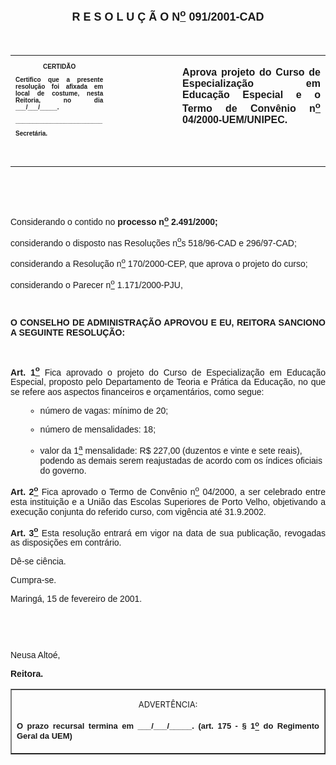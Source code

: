 <BODY>

<B><FONT FACE="Arial" SIZE=4><P ALIGN="CENTER"><A NAME="_Toc445798786"></P>
<P ALIGN="CENTER">R E S O L U &Ccedil; &Atilde; O  N<U><SUP>o</U></SUP>  091/2001-CAD</P>
</B></FONT><FONT FACE="Arial"><P ALIGN="JUSTIFY"></P>
<P ALIGN="JUSTIFY">&nbsp;</P></FONT>
<TABLE CELLSPACING=0 BORDER=0 CELLPADDING=7 WIDTH=604>
<TR><TD WIDTH="31%" VALIGN="TOP">
<B><FONT FACE="Arial" SIZE=1><P ALIGN="CENTER">CERTID&Atilde;O</P>
<P ALIGN="JUSTIFY">   Certifico que a presente resolu&ccedil;&atilde;o foi afixada em local de costume, nesta Reitoria, no dia ___/___/_____.</P>
<P ALIGN="JUSTIFY"></P>
<P ALIGN="JUSTIFY">_________________________</P>
<P ALIGN="JUSTIFY">Secret&aacute;ria.</P>

<P ALIGN="JUSTIFY">&nbsp;</B></FONT></TD>
<TD WIDTH="22%" VALIGN="TOP">&nbsp;</TD>
<TD WIDTH="47%" VALIGN="TOP">
<B><FONT FACE="Arial"><P ALIGN="JUSTIFY">Aprova projeto do Curso de Especializa&ccedil;&atilde;o em Educa&ccedil;&atilde;o Especial e o Termo de Conv&ecirc;nio n<U><SUP>o</U></SUP> 04/2000-UEM/UNIPEC.</B></FONT></TD>
</TR>
</TABLE>

<FONT FACE="Arial"><P ALIGN="JUSTIFY"></P>
<P ALIGN="JUSTIFY">&nbsp;</P>
<P ALIGN="JUSTIFY">&nbsp;</P>
<P ALIGN="JUSTIFY">Considerando o contido no <B>processo n<U><SUP>o</U></SUP> 2.491/2000;</P>
</B><P ALIGN="JUSTIFY">considerando o disposto nas Resolu&ccedil;&otilde;es n<U><SUP>o</U></SUP>s 518/96-CAD e 296/97-CAD;</P>
<P ALIGN="JUSTIFY">considerando a Resolu&ccedil;&atilde;o n<U><SUP>o</U></SUP> 170/2000-CEP, que aprova o projeto do curso;</P>
<P ALIGN="JUSTIFY">considerando o Parecer n<U><SUP>o</U></SUP> 1.171/2000-PJU,</P>
<P ALIGN="JUSTIFY"></P>
<P ALIGN="JUSTIFY">&nbsp;</P>
<B><P ALIGN="JUSTIFY">O CONSELHO DE ADMINISTRA&Ccedil;&Atilde;O APROVOU E EU, REITORA SANCIONO A SEGUINTE RESOLU&Ccedil;&Atilde;O:</P>
</B><P ALIGN="JUSTIFY"></P>
<P ALIGN="JUSTIFY">&nbsp;</P>
<B><P ALIGN="JUSTIFY">Art. 1<U><SUP>o</B></U></SUP> Fica aprovado o projeto do Curso de Especializa&ccedil;&atilde;o em Educa&ccedil;&atilde;o Especial, proposto pelo Departamento de Teoria e Pr&aacute;tica da Educa&ccedil;&atilde;o, no que se refere aos aspectos financeiros e or&ccedil;ament&aacute;rios, como segue:</P>

<UL>

<UL>
<P ALIGN="JUSTIFY"><LI>n&uacute;mero de vagas: m&iacute;nimo de 20;</LI></P>
<P ALIGN="JUSTIFY"><LI>n&uacute;mero de mensalidades: 18;</LI></P>
<P ALIGN="JUSTIFY"><LI>valor da 1<U><SUP>a</U></SUP> mensalidade: R$ 227,00 (duzentos e vinte e sete reais), podendo as demais serem reajustadas de acordo com os &iacute;ndices oficiais do governo.</LI></P></UL>
</UL>

<B><P ALIGN="JUSTIFY">Art. 2<U><SUP>o</B></U></SUP> Fica aprovado o Termo de Conv&ecirc;nio n<U><SUP>o</U></SUP> 04/2000, a ser celebrado entre esta institui&ccedil;&atilde;o e a Uni&atilde;o das Escolas Superiores de Porto Velho, objetivando a execu&ccedil;&atilde;o conjunta do referido curso, com vig&ecirc;ncia at&eacute; 31.9.2002.</P>
<B><P ALIGN="JUSTIFY">Art. 3<U><SUP>o</B></U></SUP> Esta resolu&ccedil;&atilde;o entrar&aacute; em vigor na data de sua publica&ccedil;&atilde;o, revogadas as disposi&ccedil;&otilde;es em contr&aacute;rio.</P>
<P ALIGN="JUSTIFY">D&ecirc;-se ci&ecirc;ncia.</P>
<P ALIGN="JUSTIFY">&#9;Cumpra-se.</P>
<P ALIGN="JUSTIFY"></P>
<P ALIGN="JUSTIFY">Maring&aacute;, 15 de fevereiro de 2001.</P>
<P ALIGN="JUSTIFY"></P>
<P ALIGN="JUSTIFY">&nbsp;</P>
<P ALIGN="JUSTIFY">&nbsp;</P>
<P>Neusa Alto&eacute;,</P>
<B><P>Reitora.</P></B></FONT>
<TABLE BORDER CELLSPACING=1 CELLPADDING=4 WIDTH=207>
<TR><TD VALIGN="TOP">
<FONT SIZE=2><P ALIGN="CENTER"></A>ADVERT&Ecirc;NCIA:</P>
</FONT><B><FONT FACE="Arial" SIZE=2><P ALIGN="JUSTIFY">O prazo recursal termina em ___/___/_____. (art. 175 - § 1<U><SUP>o</U></SUP> do Regimento Geral da UEM)</B></FONT></TD>
</TR>
</TABLE>

<FONT SIZE=2></FONT></BODY>
